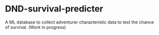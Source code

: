 # DND-survival-predicter
A ML database to collect adventurer characteristic data to test the chance of survival.
(Work in progress)

